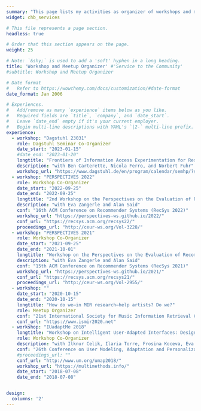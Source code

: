 ```yaml
---
summary: "This page lists my activities as organizer of workshops and meetups."  # Add a page description.
widget: chb_services

# This file represents a page section.
headless: true

# Order that this section appears on the page.
weight: 25

# Note: `&shy;` is used to add a 'soft' hyphen in a long heading.
title: 'Workshop and Meetup Organizer' #'Service to the Community'
#subtitle: Workshop and Meetup Organizer

# Date format
#   Refer to https://wowchemy.com/docs/customization/#date-format
date_format: Jan 2006

# Experiences.
#   Add/remove as many `experience` items below as you like.
#   Required fields are `title`, `company`, and `date_start`.
#   Leave `date_end` empty if it's your current employer.
#   Begin multi-line descriptions with YAML's `|2-` multi-line prefix.
experience:
  - workshop: "Dagstuhl 23031"
    role: Dagstuhl Seminar Co-Organizer
    date_start: "2023-01-15"
    #date_end: "2023-01-20"
    longtitle: "Frontiers of Information Access Experimentation for Research and Education"
    description: "with Ben Carterette, Nicola Ferro, and Norbert Fuhr"
    workshop_url: "https://www.dagstuhl.de/en/program/calendar/semhp/?semnr=23031"
  - workshop: "PERSPECTIVES 2022"
    role: Workshop Co-Organizer
    date_start: "2022-09-25"
    date_end: "2022-09-25"
    longtitle: "2nd Workshop on the Perspectives on the Evaluation of Recommender Systems"
    description: "with Eva Zangerle and Alan Said"
    conf: "16th ACM Conference on Recommender Systems (RecSys 2022)"
    workshop_url: "https://perspectives-ws.github.io/2022/"
    conf_url: "https://recsys.acm.org/recsys22/"
    proceedings_url: "http://ceur-ws.org/Vol-3228/"
  - workshop: "PERSPECTIVES 2021"
    role: Workshop Co-Organizer
    date_start: "2021-09-25"
    date_end: "2021-10-01"
    longtitle: "Workshop on the Perspectives on the Evaluation of Recommender Systems"
    description: "with Eva Zangerle and Alan Said"
    conf: "15th ACM Conference on Recommender Systems (RecSys 2021)"
    workshop_url: "https://perspectives-ws.github.io/2021/"
    conf_url: "https://recsys.acm.org/recsys21/"
    proceedings_url: "http://ceur-ws.org/Vol-2955/"
  - workshop: ""
    date_start: "2020-10-15"
    date_end: "2020-10-15"
    longtitle: "How do we—in MIR research—help artists? Do we?"
    role: Meetup Organizer
    conf: "21st International Society for Music Information Retrieval Conference (ISMIR 2020)"
    conf_url: "https://www.ismir2020.net"
  - workshop: "IUadaptMe 2018"
    longtitle: "Workshop on Intelligent User-Adapted Interfaces: Design and Multi-Modal Evaluation"
    role: Workshop Co-Organizer
    description: "with Ilknur Celik, Ilaria Torre, Frosina Koceva, Eva Zangerle, and Bart Knijnenburg"
    conf: "26th Conference on User Modeling, Adaptation and Personalization (UMAP 2018)"
    #proceedings_url: ""
    conf_url: "http://www.um.org/umap2018/"
    workshop_url: "https://multimethods.info/"
    date_start: "2018-07-08"
    date_end: "2018-07-08"


design:
  columns: '2'
---
```


